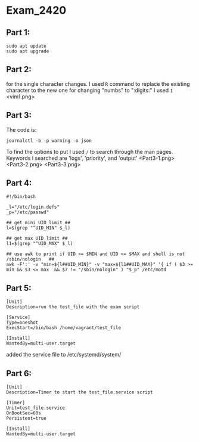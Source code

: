 # Exam_2420
## Part 1:
```
sudo apt update
sudo apt upgrade
```
## Part 2:

for the single character changes. I used `R` command to replace the existing character to the new one
for changing "numbs" to ":digits:" I used `I`
<vim1.png>

## Part 3:
The code is:
```
journalctl -b -p warning -o json
```
To find the options to put I used `/` to search through the man pages. Keywords I searched are 'logs', 'priority', and 'output'
<Part3-1.png>
<Part3-2.png>
<Part3-3.png>

## Part 4:
```
#!/bin/bash

_l="/etc/login.defs"
_p="/etc/passwd"

## get mini UID limit ##
l=$(grep "^UID_MIN" $_l)

## get max UID limit ##
l1=$(grep "^UID_MAX" $_l)

## use awk to print if UID >= $MIN and UID <= $MAX and shell is not /sbin/nologin   ##
awk -F':' -v "min=${l##UID_MIN}" -v "max=${l1##UID_MAX}" '{ if ( $3 >= min && $3 <= max  && $7 != "/sbin/nologin" ) "$_p" /etc/motd
```

## Part 5:
```
[Unit]
Description=run the test_file with the exam script

[Service]
Type=oneshot
ExecStart=/bin/bash /home/vagrant/test_file

[Install]
WantedBy=multi-user.target
```

added the service file to /etc/systemd/system/

## Part 6:
```
[Unit]
Description=Timer to start the test_file.service script

[Timer]
Unit=test_file.service
OnBootSec=60s
Persistent=true

[Install]
WantedBy=multi-user.target
```
